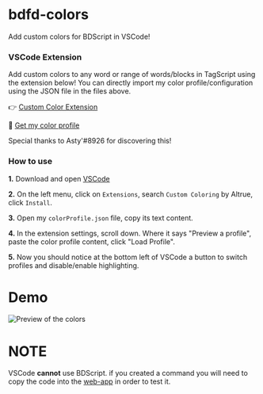# bdfd-colors
Add custom colors for BDScript in VSCode!

### VSCode Extension
Add custom colors to any word or range of words/blocks in TagScript using the extension below!
You can directly import my color profile/configuration using the JSON file in the files above.

👉 [Custom Color Extension](https://marketplace.visualstudio.com/items?itemName=altrue.CustomColoring)

🎨 [Get my color profile](https://github.com/oriel-beck/bdfd-colors/blob/main/colorProfile.json)

Special thanks to Asty'#8926 for discovering this!

### How to use
**1.** Download and open [VSCode](https://code.visualstudio.com/)

**2.** On the left menu, click on `Extensions`, search `Custom Coloring` by Altrue, click `Install`.

**3.** Open my `colorProfile.json` file, copy its text content.

**4.** In the extension settings, scroll down. Where it says "Preview a profile", paste the color profile content, click "Load Profile".

**5.** Now you should notice at the bottom left of VSCode a button to switch profiles and disable/enable highlighting.

# Demo
![Preview of the colors](https://cdn.discordapp.com/attachments/657156121810698241/840673940707737670/unknown.png)

# NOTE
VSCode **cannot** use BDScript. if you created a command you will need to copy the code into the [web-app](https://botdesignerdiscord.com/app/) in order to test it.
